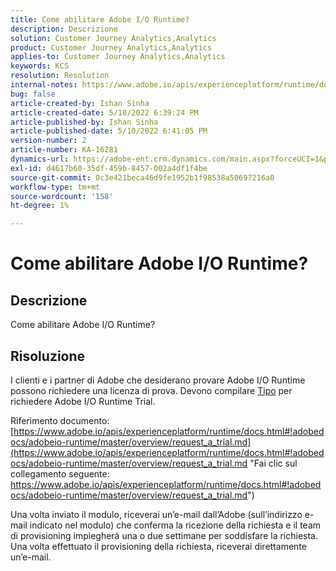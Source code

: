 ```yaml
---
title: Come abilitare Adobe I/O Runtime?
description: Descrizione
solution: Customer Journey Analytics,Analytics
product: Customer Journey Analytics,Analytics
applies-to: Customer Journey Analytics,Analytics
keywords: KCS
resolution: Resolution
internal-notes: https://www.adobe.io/apis/experienceplatform/runtime/docs.html#!adobedocs/adobeio-runtime/master/README.md
bug: false
article-created-by: Ishan Sinha
article-created-date: 5/10/2022 6:39:24 PM
article-published-by: Ishan Sinha
article-published-date: 5/10/2022 6:41:05 PM
version-number: 2
article-number: KA-16281
dynamics-url: https://adobe-ent.crm.dynamics.com/main.aspx?forceUCI=1&pagetype=entityrecord&etn=knowledgearticle&id=1ee66c7f-90d0-ec11-a7b5-0022480a8753
exl-id: d4617b60-35df-459b-8457-002a4df1f4be
source-git-commit: 0c3e421beca46d9fe1952b1f98538a50697216a0
workflow-type: tm+mt
source-wordcount: '158'
ht-degree: 1%

---
```


# Come abilitare Adobe I/O Runtime?

## Descrizione


Come abilitare Adobe I/O Runtime?


## Risoluzione


I clienti e i partner di Adobe che desiderano provare Adobe I/O Runtime possono richiedere una licenza di prova. Devono compilare [Tipo](https://adobeio.typeform.com/to/RWhT8Y) per richiedere Adobe I/O Runtime Trial.

Riferimento documento:
[https://www.adobe.io/apis/experienceplatform/runtime/docs.html#!adobedocs/adobeio-runtime/master/overview/request_a_trial.md](https://www.adobe.io/apis/experienceplatform/runtime/docs.html#!adobedocs/adobeio-runtime/master/overview/request_a_trial.md "Fai clic sul collegamento seguente: https://www.adobe.io/apis/experienceplatform/runtime/docs.html#!adobedocs/adobeio-runtime/master/overview/request_a_trial.md")

Una volta inviato il modulo, riceverai un’e-mail dall’Adobe (sull’indirizzo e-mail indicato nel modulo) che conferma la ricezione della richiesta e il team di provisioning impiegherà una o due settimane per soddisfare la richiesta. Una volta effettuato il provisioning della richiesta, riceverai direttamente un’e-mail.

